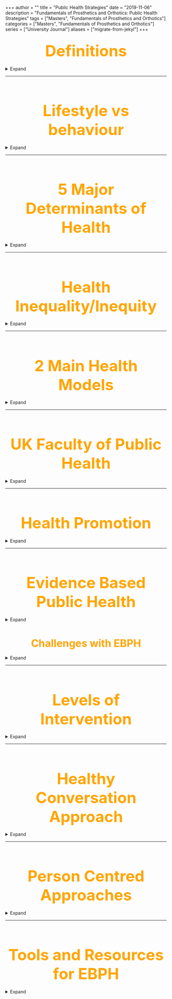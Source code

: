 +++
author = ""
title = "Public Health Strategies"
date = "2019-11-06"
description = "Fundamentals of Prosthetics and Orthotics: Public Health Strategies"
tags = ["Masters", "Fundamentals of Prosthetics and Orthotics"]
categories = ["Masters", "Fundamentals of Prosthetics and Orthotics"]
series = ["University Journal"]
aliases = ["migrate-from-jekyl"]
+++

<font size="+7" color="orange"><center> Definitions </center></font>  
---

<details>
  <summary>Expand</summary>

### <mark>Health</mark> 
‘a resource for everyday life, not the objective of living.  Health is a positive concept emphasizing social and physical resources, as well as capabilities’ (Ottowa Charter for Health Promotion, 1986) – see http://www.who.int/healthpromotion/conferences/previous/ottawa/en/ 

### <mark>Public Health</mark> 
Public health is a social and political concept aimed at the improving health, prolonging life and improving the quality of life among whole populations through health promotion, disease prevention and other forms of health intervention. http://www.who.int/healthpromotion/about/HPG/en/


### <mark>Free will</mark> 
Health is a choice based on decisions taken by individuals affecting behaviour and lifestyle

### <mark>Determination</mark> 
Health is determined by external factors outside your control

- This debate is important, because it affects how we attempt to deal with health issues nationally and globally.
    - e.g if you believe that poor nutrition or physical inactivity is based on ‘free will’, then you can use health education campaigns in order to change people’s behaviour 

<br>

- However, if you believe that poor nutrition or physical inactivity is determined largely by socio-cultural and political influences, then you may wish to create policies that help people’s nutrition/physical activity to improve –    
    - e.g. subsidising certain foods – policies to reduce sugar/salt in certain foods or investing in local and  parks/leisure facilities and creating policies to increase PA in schools

</details>

---

<br><br>

<font size="+7" color="orange"><center> Lifestyle vs behaviour </center></font>  
---

<details>
  <summary>Expand</summary>

“If behaviour is understood within a complex web that makes up a lifestyle, it immediately becomes evident that attempts to change the behavior will need to have regard for the social, environmental and cultural circumstances that sustain that lifestyle” (Green & Tones, 2010, p.86).

“If behaviour is understood within a complex web that makes up a lifestyle, it immediately becomes evident that attempts to change the behavior will need to have regard for the social, environmental and cultural circumstances that sustain that lifestyle” (Green & Tones, 2010, p.86).


</details>

---

<br><br>

<font size="+7" color="orange"><center> 5 Major Determinants of Health </center></font>  
---

<details>
  <summary>Expand</summary>

- Biological factors

- Lifestyle

- Environment

- Social & Environmental factors
    - ‘probably the most powerful known influences on population health…[t]wo, three, or even four-fold mortality differences have been reported between groups of high and low status (Wilkinson 1999 p.528).

- The use of and access to health services

[Extra Reading](https://books.google.co.uk/books/about/Social_Determinants_of_Health.html?id=QDFzqNZZHLMC)

</details>

---

<br><br>

<font size="+7" color="orange"><center> Health Inequality/Inequity </center></font>  
---

<details>
  <summary>Expand</summary>

- Health inequalities can be defined as differences in health status or in the distribution of health determinants between different population groups. 

- Some health inequalities are attributable to biological variations or free choice and others are attributable to the external environment and conditions mainly outside the control of the individuals concerned. 

- Health inequities – unfair, unjust and avoidable causes of ill health

</details>

---

<br><br>

<font size="+7" color="orange"><center> 2 Main Health Models </center></font>  
---

<details>
  <summary>Expand</summary>

{{<figure src="/Other/health.jpg" position="center" style="border-radius: 8px;" caption="Two main models of health" captionPosition="center" captionStyle="color: white;" >}}

</details>

---

<br><br>

<font size="+7" color="orange"><center> UK Faculty of Public Health </center></font>  
---

<details>
  <summary>Expand</summary>

The Faculty's approach is that public health:
- is population based 
- emphasises collective responsibility for health, its protection and disease prevention 
- recognises the key role of the state, linked to a concern for the underlying socio-economic and wider determinants of health, as well as disease 
- emphasises partnerships with all those who contribute to the health of the population. 

</details>

---

<br><br>

<font size="+7" color="orange"><center> Health Promotion </center></font>  
---

<details>
  <summary>Expand</summary>

“Health promotion is the process of enabling people to increase control over, and to improve their health”  Health Promotion Glossary, WHO (1998)

Health promotion encompasses health education, but also includes action at the social and political level to influence the environments within which individuals and groups live and work.  At its simplest, it is anything that contributes to health improvement

Public Health has much in common with Health Promotion in that they are largely focused on population health.  They both have roots in the international debates around the promotion of health in the 1970/80s, and are both underpinned by the WHO Health for All principles.  

Public Health can be viewed as a broader top-down approach, whereas Health Promotion is one aspect of Public Health.

</details>

---

<br><br>

<font size="+7" color="orange"><center> Evidence Based Public Health </center></font>  
---

<details>
  <summary>Expand</summary>

- “EBPH can be defined as a process of integrating evidence from scientific research and practice to improve the health of the target population” (Vagagas, Bala & Lhachimi, 2017).

- “An EBPH approach could potentially have numerous direct and indirect benefits, including access to more and higher-quality information on best practice, a higher likelihood of successful prevention programs and policies, greater workforce productivity, and more efficient use of public and private resources” (ibid).

- ‘integrating science-based interventions with community preferences for improving population health’ 

- [Extra Reading](https://pdfs.semanticscholar.org/7df2/d469d414763239644a686eee85d93d0a6827.pdf)


{{<figure src="/Other/sub_vs_ob.jpg" position="center" style="border-radius: 8px;" caption="Domains that influence evidence-based decision making" captionPosition="center" captionStyle="color: white;" >}}

</details>

<br>

<font size="+3" color="orange"><center> Challenges with EBPH </center></font>  
---

<details>
  <summary>Expand</summary>

- Absence of evidence 

- Knowing how much evidence is enough to judge and evaluate policy decisions

- Lots of evidence about what needs to be done, but far less about what and how to do it

    - Type 1 evidence defines the causes of diseases and the magnitude, severity, and preventability of risk factors and diseases. It suggests that “something should be done” about a particular disease or risk factor. 

    - Type 2 evidence describes the relative impact of specific interventions that do or do not improve health, adding “specifically, this should be done” 

    - Type 3 evidence (of which we have the least) shows how and under which contextual conditions interventions were implemented and how they were received, thus informing “how something should be done” 

</details>

---

<br><br>

<font size="+7" color="orange"><center> Levels of Intervention </center></font>  
---

<details>
  <summary>Expand</summary>

- **Strengthening individuals:** (person based strategies to improved the health of disadvantaged individuals

- **Strengthening communities:** (improving the health of disadvantaged communities and local areas by building social cohesion and mutual support

- **Improving living and working conditions:** (reducing exposure to health-damaging environments across the whole population)

- **Promoting healthy macro policy:** (improving the macro-economic, cultural and environmental context which influence the standard of living achieved by the whole population)

</details>

---

<br><br>

<font size="+7" color="orange"><center> Healthy Conversation Approach </center></font>  
---

<details>
  <summary>Expand</summary>

- Often termed MECC (Making Every Contact Count)
    - See https://www.rsph.org.uk/uploads/assets/uploaded/58510d9a-c653-4e7a-a90133fc4c7b192e.pdf 

<br>

- A ‘healthy’ conversation occurs opportunistically and involves an individual being encouraged to consider their lifestyle and health with a view to identifying small but important services.

{{<figure src="/Other/Picture1.jpg" position="center" style="border-radius: 8px;" caption="Healthy conversations between patients and clinicians" captionPosition="center" captionStyle="color: white;" >}}

</details>

---

<br><br>

<font size="+7" color="orange"><center> Person Centred Approaches </center></font>  
---

<details>
  <summary>Expand</summary>

- A person-centred approach puts people, families and communities at the heart of health, care and wellbeing

- a person-centred approach is about being ‘community focussed’ i.e. seeing the person in the context of their whole life and recognising that the most appropriate activity, treatment or support may be community based. 

- Growing body of evidence (e.g. Realising the Value [2016] research and the National Voices Evidence for Person Centred Care [2017]) that it can lead to better outcomes and care for people and make better use of finite resources. Crucially, this approachis also now the focus of policy and legislation, notably the Five Year Forward View (Chapter 2), which emphasises the aim for ‘a more engaged relationship with patients, carers and citizens so that we can promote wellbeing and prevent ill-health’, together with the Care Act (2014) which aims to put people at the centre of their care and support and maximise their involvement. 

- [Example](http://usir.salford.ac.uk/id/eprint/39181/14/Van%20Netten%20et%20al%20-%20Clinical%20note%20-%20POI.pdf)

{{<figure src="/Other/Picture2.jpg" position="center" style="border-radius: 8px;" caption="Healthy conversations between patients and clinicians" captionPosition="center" captionStyle="color: white;" >}}

</details>

---

<br><br>

<font size="+7" color="orange"><center> Tools and Resources for EBPH </center></font>  
---

<details>
  <summary>Expand</summary>

- See – Jacobs et al (2012) - http://www.cdc.gov/pcd/issues/2012/11_0324.htm

- EXCELLENT PAPER - Evidence-Based Public Health: A Fundamental Concept for Public Health Practice https://www.annualreviews.org/doi/pdf/10.1146/annurev.publhealth.031308.100134 

- EXCELLENT PAPER - A glossary for evidence based public health - https://jech.bmj.com/content/58/7/538.short 

- Evidence-based public health: what does it offer developing countries?  - https://academic.oup.com/jpubhealth/article/27/2/215/1595882 

</details>